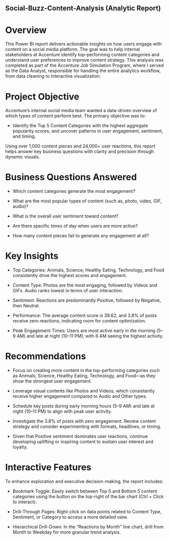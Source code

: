 ## Social-Buzz-Content-Analysis (Analytic Report)
# Overview
This Power BI report delivers actionable insights on how users engage with content on a social media platform. The goal was to help internal stakeholders at Accenture identify top-performing content categories and understand user preferences to improve content strategy. This analysis was completed as part of the Accenture Job Simulation Program, where I served as the Data Analyst, responsible for handling the entire analytics workflow, from data cleaning to interactive visualization.

# Project Objective
Accenture’s internal social media team wanted a data-driven overview of which types of content perform best. The primary objective was to:

- Identify the Top 5 Content Categories with the highest aggregate popularity scores, and uncover patterns in user engagement, sentiment, and timing.

Using over 1,000 content pieces and 24,000+ user reactions, this report helps answer key business questions with clarity and precision through dynamic visuals.

# Business Questions Answered
- Which content categories generate the most engagement?

- What are the most popular types of content (such as, photo, video, GIF, audio)?

- What is the overall user sentiment toward content?

- Are there specific times of day when users are more active?

- How many content pieces fail to generate any engagement at all?

# Key Insights
- Top Categories: Animals, Science, Healthy Eating, Technology, and Food consistently drive the highest scores and engagement.

- Content Type: Photos are the most engaging, followed by Videos and GIFs. Audio ranks lowest in terms of user interaction.

- Sentiment: Reactions are predominantly Positive, followed by Negative, then Neutral.

- Performance: The average content score is 39.62, and 3.8% of posts receive zero reactions, indicating room for content optimization.

- Peak Engagement Times: Users are most active early in the morning (5–9 AM) and late at night (10–11 PM), with 6 AM seeing the highest activity.

# Recommendations
- Focus on creating more content in the top-performing categories such as Animals, Science, Healthy Eating, Technology, and Food—as they show the strongest user engagement.

- Leverage visual contents like Photos and Videos, which consistently receive higher engagement compared to Audio and Other types.

- Schedule key posts during early morning hours (5–9 AM) and late at night (10–11 PM) to align with peak user activity.

- Investigate the 3.8% of posts with zero engagement. Review content strategy and consider experimenting with formats, headlines, or timing.

- Given that Positive sentiment dominates user reactions, continue developing uplifting or inspiring content to sustain user interest and loyalty.

# Interactive Features
To enhance exploration and executive decision-making, the report includes:

- Bookmark Toggle: Easily switch between Top 5 and Bottom 5 content categories using the button on the top-right of the bar chart (Ctrl + Click to interact).

- Drill-Through Pages: Right-click on data points related to Content Type, Sentiment, or Category to access a more detailed view.

- Hierarchical Drill-Down: In the “Reactions by Month” line chart, drill from Month to Weekday for more granular trend analysis.
